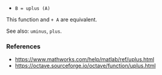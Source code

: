 * `B = uplus (A)`

This function and `+ A` are equivalent.

See also: `uminus`, `plus`.

### References

* https://www.mathworks.com/help/matlab/ref/uplus.html
* https://octave.sourceforge.io/octave/function/uplus.html
